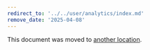```yaml
---
redirect_to: '../../user/analytics/index.md'
remove_date: '2025-04-08'
---
```


<!-- markdownlint-disable -->

This document was moved to [another location](../../user/analytics/index.md).

<!-- This redirect file can be deleted after <2025-04-08>. -->
<!-- Redirects that point to other docs in the same project expire in three months. -->
<!-- Redirects that point to docs in a different project or site (for example, link is not relative and starts with `https:`) expire in one year. -->
<!-- Before deletion, see: https://docs.gitlab.com/ee/development/documentation/redirects.html -->
